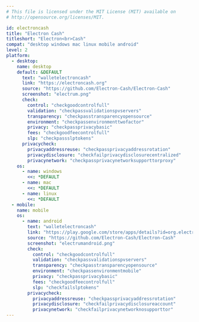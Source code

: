 ```yaml
---
# This file is licensed under the MIT License (MIT) available on
# http://opensource.org/licenses/MIT.

id: electroncash
title: "Electron Cash"
titleshort: "Electron<br>Cash"
compat: "desktop windows mac linux mobile android"
level: 2
platform:
  - desktop:
    name: desktop
    default: &DEFAULT
      text: "walletelectroncash"
      link: "https://electroncash.org"
      source: "https://github.com/Electron-Cash/Electron-Cash"
      screenshot: "electrum.png"
      check:
        control: "checkgoodcontrolfull"
        validation: "checkpassvalidationspvservers"
        transparency: "checkpasstransparencyopensource"
        environment: "checkpassenvironmenttwofactor"
        privacy: "checkpassprivacybasic"
        fees: "checkgoodfeecontrolfull"
        slp: "checkpassslptokens"
      privacycheck:
        privacyaddressreuse: "checkpassprivacyaddressrotation"
        privacydisclosure: "checkfailprivacydisclosurecentralized"
        privacynetwork: "checkpassprivacynetworksupporttorproxy"
    os:
      - name: windows
        <<: *DEFAULT
      - name: mac
        <<: *DEFAULT
      - name: linux
        <<: *DEFAULT
  - mobile:
    name: mobile
    os:
      - name: android
        text: "walletelectroncash"
        link: "https://play.google.com/store/apps/details?id=org.electroncash.wallet"
        source: "https://github.com/Electron-Cash/Electron-Cash"
        screenshot: "electrumandroid.png"
        check:
          control: "checkgoodcontrolfull"
          validation: "checkpassvalidationspvservers"
          transparency: "checkpasstransparencyopensource"
          environment: "checkpassenvironmentmobile"
          privacy: "checkpassprivacybasic"
          fees: "checkgoodfeecontrolfull"
          slp: "checkfailslptokens"
        privacycheck:
          privacyaddressreuse: "checkpassprivacyaddressrotation"
          privacydisclosure: "checkfailprivacydisclosureaccount"
          privacynetwork: "checkfailprivacynetworknosupporttor"
---
```

